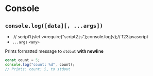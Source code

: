 # Console
## `console.log([data][, ...args])`
*  // script1.jslet v=require("script2.js");console.log(v);// 123javascript
* `...args` `<any>`

Prints formatted message to `stdout` **with newline**
```javascript
const count = 5;
console.log("count: %d", count);
// Prints: count: 5, to stdout
```
<!-- Partially copied from the documentation of Node.JS -->
